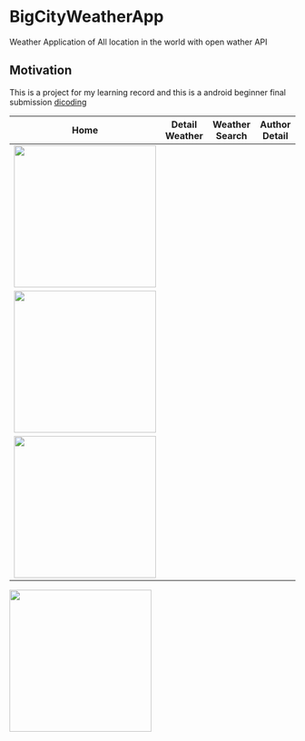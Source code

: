 # BigCityWeatherApp
 Weather Application of All location in the world with open wather API 

## Motivation
This is a project for my learning record and this is a android beginner final submission [dicoding](https://www.dicoding.com/academies/51)

Home                       | Detail Weather            | Weather Search            | Author Detail
:-------------------------:|:-------------------------:|:-------------------------:|:-------------------------:
<img src="https://github.com/farhantandia/BigCityWeatherApp-Android/blob/master/screenshot/1.jpg" width="250"/>|
<img src="https://github.com/farhantandia/BigCityWeatherApp-Android/blob/master/screenshot/2.jpg" width="250"/>|
<img src="https://github.com/farhantandia/BigCityWeatherApp-Android/blob/master/screenshot/3.jpg" width="250"/>|
<img src="https://github.com/farhantandia/BigCityWeatherApp-Android/blob/master/screenshot/4.jpg" width="250"/>
